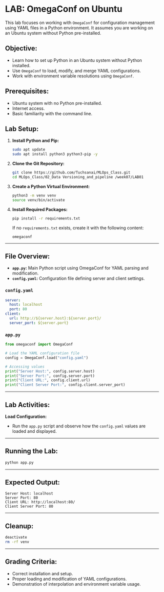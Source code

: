 


# LAB: OmegaConf on Ubuntu 

This lab focuses on working with `OmegaConf` for configuration management using YAML files in a Python environment. It assumes you are working on an Ubuntu system without Python pre-installed.



## Objective:
- Learn how to set up Python in an Ubuntu system without Python installed.
- Use `OmegaConf` to load, modify, and merge YAML configurations.
- Work with environment variable resolutions using `OmegaConf`.



## Prerequisites:
- Ubuntu system with no Python pre-installed.
- Internet access.
- Basic familiarity with the command line.



## Lab Setup:

1. **Install Python and Pip:**
   ```bash
   sudo apt update
   sudo apt install python3 python3-pip -y
   ```

2. **Clone the Git Repository:**
   ```bash
   git clone https://github.com/Tuchsanai/MLOps_Class.git
   cd MLOps_Class/02_Data Versioning_and_pipeline /week07/LAB01
   
   ```

3. **Create a Python Virtual Environment:**
   ```bash
   python3 -m venv venv
   source venv/bin/activate
   ```

4. **Install Required Packages:**
   ```bash
   pip install -r requirements.txt
   ```
   If no `requirements.txt` exists, create it with the following content:
   ```
   omegaconf
   ```

---

## File Overview:

- **`app.py`:** Main Python script using OmegaConf for YAML parsing and modification.
- **`config.yaml`:** Configuration file defining server and client settings.

### `config.yaml`
```yaml
server:
  host: localhost
  port: 80
client:
  url: http://${server.host}:${server.port}/
  server_port: ${server.port}
```

### `app.py`
```python
from omegaconf import OmegaConf

# Load the YAML configuration file
config = OmegaConf.load("config.yaml")

# Accessing values
print("Server Host:", config.server.host)
print("Server Port:", config.server.port)
print("Client URL:", config.client.url)
print("Client Server Port:", config.client.server_port)
```

---

## Lab Activities:

**Load Configuration:**
   - Run the `app.py` script and observe how the `config.yaml` values are loaded and displayed.


---

## Running the Lab:

```bash
python app.py
```

---

## Expected Output:
```plaintext
Server Host: localhost
Server Port: 80
Client URL: http://localhost:80/
Client Server Port: 80
```

---

## Cleanup:

```bash
deactivate
rm -rf venv
```

---

## Grading Criteria:
- Correct installation and setup.
- Proper loading and modification of YAML configurations.
- Demonstration of interpolation and environment variable usage.
```
